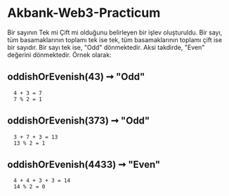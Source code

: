# Akbank-Web3-Practicum

Bir sayının Tek mi Çift mi olduğunu belirleyen bir işlev oluşturuldu. Bir sayı, tüm basamaklarının toplamı tek ise tek, tüm basamaklarının toplamı çift ise bir sayıdır. Bir sayı tek ise, "Odd" dönmektedir. Aksi takdirde, "Even" değerini dönmektedir. Örnek olarak:

## oddishOrEvenish(43) ➞ "Odd" 
```
  4 + 3 = 7
  7 % 2 = 1
  ```
## oddishOrEvenish(373) ➞ "Odd"
```
  3 + 7 + 3 = 13
  13 % 2 = 1
```
## oddishOrEvenish(4433) ➞ "Even"
```
  4 + 4 + 3 + 3 = 14
  14 % 2 = 0
